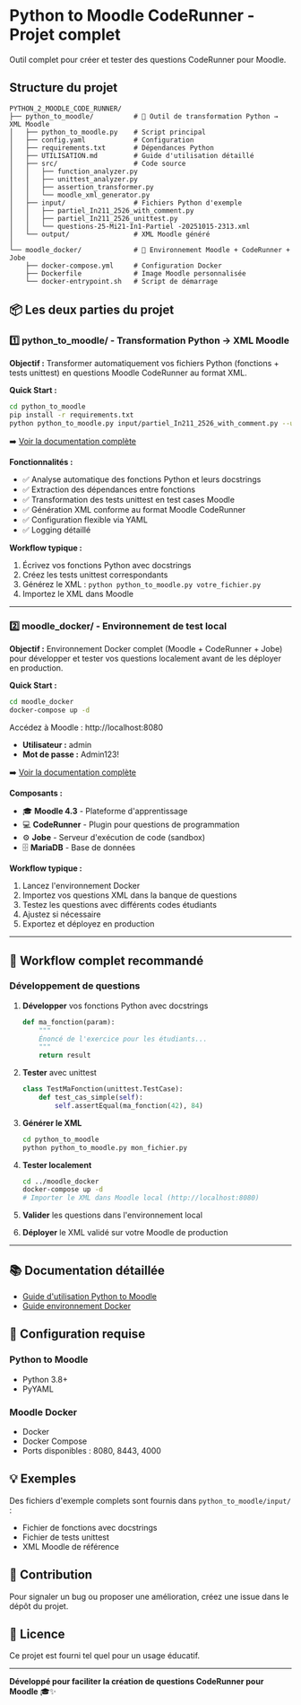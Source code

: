 # Python to Moodle CodeRunner - Projet complet

Outil complet pour créer et tester des questions CodeRunner pour Moodle.

## Structure du projet

```
PYTHON_2_MOODLE_CODE_RUNNER/
├── python_to_moodle/          # 🐍 Outil de transformation Python → XML Moodle
│   ├── python_to_moodle.py    # Script principal
│   ├── config.yaml            # Configuration
│   ├── requirements.txt       # Dépendances Python
│   ├── UTILISATION.md         # Guide d'utilisation détaillé
│   ├── src/                   # Code source
│   │   ├── function_analyzer.py
│   │   ├── unittest_analyzer.py
│   │   ├── assertion_transformer.py
│   │   └── moodle_xml_generator.py
│   ├── input/                 # Fichiers Python d'exemple
│   │   ├── partiel_In211_2526_with_comment.py
│   │   ├── partiel_In211_2526_unittest.py
│   │   └── questions-25-Mi21-In1-Partiel -20251015-2313.xml
│   └── output/                # XML Moodle généré
│
└── moodle_docker/             # 🐳 Environnement Moodle + CodeRunner + Jobe
    ├── docker-compose.yml     # Configuration Docker
    ├── Dockerfile             # Image Moodle personnalisée
    └── docker-entrypoint.sh   # Script de démarrage
```

## 📦 Les deux parties du projet

### 1️⃣ python_to_moodle/ - Transformation Python → XML Moodle

**Objectif :** Transformer automatiquement vos fichiers Python (fonctions + tests unittest) en questions Moodle CodeRunner au format XML.

**Quick Start :**
```bash
cd python_to_moodle
pip install -r requirements.txt
python python_to_moodle.py input/partiel_In211_2526_with_comment.py --unittest-file input/partiel_In211_2526_unittest.py
```

➡️ [Voir la documentation complète](python_to_moodle/UTILISATION.md)

**Fonctionnalités :**
- ✅ Analyse automatique des fonctions Python et leurs docstrings
- ✅ Extraction des dépendances entre fonctions
- ✅ Transformation des tests unittest en test cases Moodle
- ✅ Génération XML conforme au format Moodle CodeRunner
- ✅ Configuration flexible via YAML
- ✅ Logging détaillé

**Workflow typique :**
1. Écrivez vos fonctions Python avec docstrings
2. Créez les tests unittest correspondants
3. Générez le XML : `python python_to_moodle.py votre_fichier.py`
4. Importez le XML dans Moodle

---

### 2️⃣ moodle_docker/ - Environnement de test local

**Objectif :** Environnement Docker complet (Moodle + CodeRunner + Jobe) pour développer et tester vos questions localement avant de les déployer en production.

**Quick Start :**
```bash
cd moodle_docker
docker-compose up -d
```

Accédez à Moodle : http://localhost:8080
- **Utilisateur :** admin
- **Mot de passe :** Admin123!

➡️ [Voir la documentation complète](moodle_docker/README.md)

**Composants :**
- 🎓 **Moodle 4.3** - Plateforme d'apprentissage
- 💻 **CodeRunner** - Plugin pour questions de programmation
- ⚙️ **Jobe** - Serveur d'exécution de code (sandbox)
- 🗄️ **MariaDB** - Base de données

**Workflow typique :**
1. Lancez l'environnement Docker
2. Importez vos questions XML dans la banque de questions
3. Testez les questions avec différents codes étudiants
4. Ajustez si nécessaire
5. Exportez et déployez en production

---

## 🚀 Workflow complet recommandé

### Développement de questions

1. **Développer** vos fonctions Python avec docstrings
   ```python
   def ma_fonction(param):
       """
       Énoncé de l'exercice pour les étudiants...
       """
       return result
   ```

2. **Tester** avec unittest
   ```python
   class TestMaFonction(unittest.TestCase):
       def test_cas_simple(self):
           self.assertEqual(ma_fonction(42), 84)
   ```

3. **Générer le XML**
   ```bash
   cd python_to_moodle
   python python_to_moodle.py mon_fichier.py
   ```

4. **Tester localement**
   ```bash
   cd ../moodle_docker
   docker-compose up -d
   # Importer le XML dans Moodle local (http://localhost:8080)
   ```

5. **Valider** les questions dans l'environnement local

6. **Déployer** le XML validé sur votre Moodle de production

---

## 📚 Documentation détaillée

- [Guide d'utilisation Python to Moodle](python_to_moodle/UTILISATION.md)
- [Guide environnement Docker](moodle_docker/README.md)

## 🔧 Configuration requise

### Python to Moodle
- Python 3.8+
- PyYAML

### Moodle Docker
- Docker
- Docker Compose
- Ports disponibles : 8080, 8443, 4000

## 💡 Exemples

Des fichiers d'exemple complets sont fournis dans `python_to_moodle/input/` :
- Fichier de fonctions avec docstrings
- Fichier de tests unittest
- XML Moodle de référence

## 🤝 Contribution

Pour signaler un bug ou proposer une amélioration, créez une issue dans le dépôt du projet.

## 📝 Licence

Ce projet est fourni tel quel pour un usage éducatif.

---

**Développé pour faciliter la création de questions CodeRunner pour Moodle** 🎓✨

